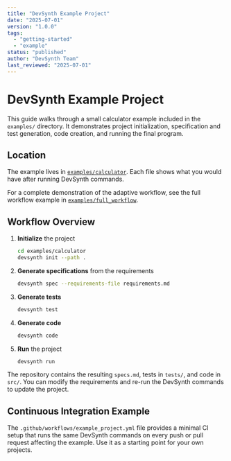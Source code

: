 ```yaml
---
title: "DevSynth Example Project"
date: "2025-07-01"
version: "1.0.0"
tags:
  - "getting-started"
  - "example"
status: "published"
author: "DevSynth Team"
last_reviewed: "2025-07-01"
---
```


# DevSynth Example Project

This guide walks through a small calculator example included in the `examples/` directory. It demonstrates project initialization, specification and test generation, code creation, and running the final program.

## Location

The example lives in [`examples/calculator`](../../examples/calculator). Each file shows what you would have after running DevSynth commands.

For a complete demonstration of the adaptive workflow, see the full workflow example in [`examples/full_workflow`](../../examples/full_workflow).

## Workflow Overview

1. **Initialize** the project
   ```bash
   cd examples/calculator
   devsynth init --path .
   ```
2. **Generate specifications** from the requirements
   ```bash
   devsynth spec --requirements-file requirements.md
   ```
3. **Generate tests**
   ```bash
   devsynth test
   ```
4. **Generate code**
   ```bash
   devsynth code
   ```
5. **Run** the project
   ```bash
   devsynth run
   ```

The repository contains the resulting `specs.md`, tests in `tests/`, and code in `src/`. You can modify the requirements and re-run the DevSynth commands to update the project.

## Continuous Integration Example

The `.github/workflows/example_project.yml` file provides a minimal CI setup that runs the same DevSynth commands on every push or pull request affecting the example. Use it as a starting point for your own projects.
